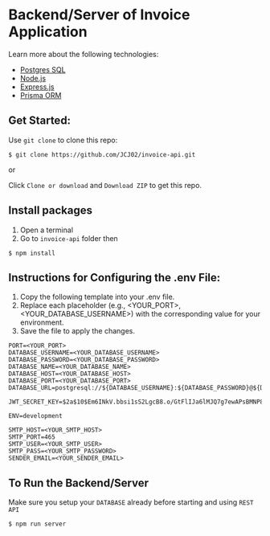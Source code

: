 # Backend/Server of Invoice Application

Learn more about the following technologies:

- [Postgres SQL](https://www.postgresql.org/docs/current/)
- [Node.js](https://nodejs.org/docs/latest/api/)
- [Express.js](https://expressjs.com/)
- [Prisma ORM](https://www.prisma.io/docs/orm)

## Get Started:

Use `git clone` to clone this repo:

```console
$ git clone https://github.com/JCJ02/invoice-api.git
```

or

Click `Clone or download` and `Download ZIP` to get this repo.

## Install packages

1. Open a terminal
2. Go to `invoice-api` folder then

```console
$ npm install
```

## Instructions for Configuring the .env File:

1. Copy the following template into your .env file.
2. Replace each placeholder (e.g., <YOUR_PORT>, <YOUR_DATABASE_USERNAME>) with the corresponding value for your environment.
3. Save the file to apply the changes.

```console
PORT=<YOUR_PORT>
DATABASE_USERNAME=<YOUR_DATABASE_USERNAME>
DATABASE_PASSWORD=<YOUR_DATABASE_PASSWORD>
DATABASE_NAME=<YOUR_DATABASE_NAME>
DATABASE_HOST=<YOUR_DATABASE_HOST>
DATABASE_PORT=<YOUR_DATABASE_PORT>
DATABASE_URL=postgresql://${DATABASE_USERNAME}:${DATABASE_PASSWORD}@${DATABASE_HOST}:${DATABASE_PORT}/${DATABASE_NAME}

JWT_SECRET_KEY=$2a$10$Em6INkV.bbsi1sS2LgcB8.o/GtFlIJa6lMJQ7g7ewAPsBMNP8CqmS

ENV=development

SMTP_HOST=<YOUR_SMTP_HOST>
SMTP_PORT=465
SMTP_USER=<YOUR_SMTP_USER>
SMTP_PASS=<YOUR_SMTP_PASSWORD>
SENDER_EMAIL=<YOUR_SENDER_EMAIL>
```

## To Run the Backend/Server

Make sure you setup your `DATABASE` already before starting and using `REST API`

```console
$ npm run server
```
